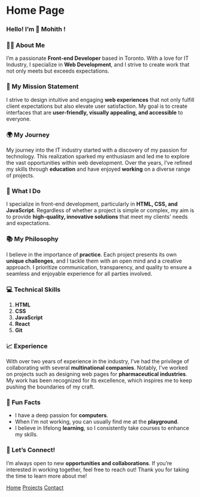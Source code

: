 # Home Page

### Hello! I’m 👋 Mohith !

### 🧑‍💼 About Me

I’m a passionate **Front-end Developer** based in Toronto. With a love for IT Industry, I specialize in **Web Development**, and I strive to create work that not only meets but exceeds expectations.

### 🌟 My Mission Statement

I strive to design intuitive and engaging **web experiences** that not only fulfill client expectations but also elevate user satisfaction. My goal is to create interfaces that are **user-friendly, visually appealing, and accessible** to everyone.

### 🌍 My Journey

My journey into the IT industry started with a discovery of my passion for technology. This realization sparked my enthusiasm and led me to explore the vast opportunities within web development. Over the years, I’ve refined my skills through **education** and have enjoyed **working** on a diverse range of projects.

### 🎨 What I Do

I specialize in front-end development, particularly in **HTML, CSS, and JavaScript**. Regardless of whether a project is simple or complex, my aim is to provide **high-quality, innovative solutions** that meet my clients' needs and expectations.

### 📚 My Philosophy

I believe in the importance of **practice**. Each project presents its own **unique challenges**, and I tackle them with an open mind and a creative approach. I prioritize communication, transparency, and quality to ensure a seamless and enjoyable experience for all parties involved.

### 💻 Technical Skills 
1. **HTML**
2. **CSS**
3. **JavaScript**
4. **React**
5. **Git**

### 📈 Experience

With over two years of experience in the industry, I've had the privilege of collaborating with several **multinational companies**. Notably, I've worked on projects such as designing web pages for **pharmaceutical industries**. My work has been recognized for its excellence, which inspires me to keep pushing the boundaries of my craft.

### 🎉 Fun Facts

- I have a deep passion for **computers**. 
- When I'm not working, you can usually find me at the **playground**. 
- I believe in lifelong **learning**, so I consistently take courses to enhance my skills.

### 🤝 Let’s Connect!

I’m always open to new **opportunities and collaborations**. If you’re interested in working together, feel free to reach out! Thank you for taking the time to learn more about me!


[Home]()
[Projects](projects.markdown)
[Contact](contact.markdown)